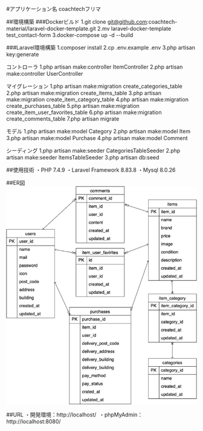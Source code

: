 #アプリケーション名
coachtechフリマ

##環境構築
###Dockerビルド
1.git clone git@github.com:coachtech-material/laravel-docker-template.git
2.mv laravel-docker-template test_contact-form
3.docker-compose up -d --build

###Laravel環境構築
1.composer install
2.cp .env.example .env
3.php artisan key:generate

コントローラ 
1.php artisan make:controller ItemController 
2.php artisan make:controller UserController

マイグレーション 
1.php artisan make:migration create_categories_table 
2.php artisan make:migration create_items_table
3.php artisan make:migration create_item_category_table
4.php artisan make:migration create_purchases_table
5.php artisan make:migration create_item_user_favorites_table
6.php artisan make:migration create_comments_table
7.php artisan migrate

モデル 
1.php artisan make:model Category
2.php artisan make:model Item
3.php artisan make:model Purchase
4.php artisan make:model Comment

シーディング 
1.php artisan make:seeder CategoriesTableSeeder
2.php artisan make:seeder ItemsTableSeeder
3.php artisan db:seed

##使用技術 
・PHP 7.4.9 
・Laravel Framework 8.83.8 
・Mysql 8.0.26

##ER図
![Alt text](/src/ER.png)

##URL 
・開発環境：http://localhost/ 
・phpMyAdmin：http://localhost:8080/
